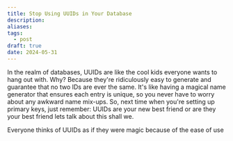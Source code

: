 ```yaml
---
title: Stop Using UUIDs in Your Database
description: 
aliases: 
tags:
  - post
draft: true
date: 2024-05-31
---
```

In the realm of databases, UUIDs are like the cool kids everyone wants to hang out with. Why? Because they're ridiculously easy to generate and guarantee that no two IDs are ever the same. It's like having a magical name generator that ensures each entry is unique, so you never have to worry about any awkward name mix-ups. So, next time when you're setting up primary keys, just remember: UUIDs are your new best friend or are they your best friend lets talk about this shall we.

Everyone thinks of UUIDs as if they were magic because of the ease of use 